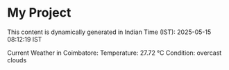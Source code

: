 # My Project

This content is dynamically generated in Indian Time (IST): 2025-05-15 08:12:19 IST


Current Weather in Coimbatore:
Temperature: 27.72 °C
Condition: overcast clouds
